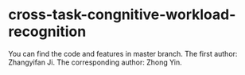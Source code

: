 # cross-task-congnitive-workload-recognition
You can find the code and features in master branch.
The first author: Zhangyifan Ji. The corresponding author: Zhong Yin.
